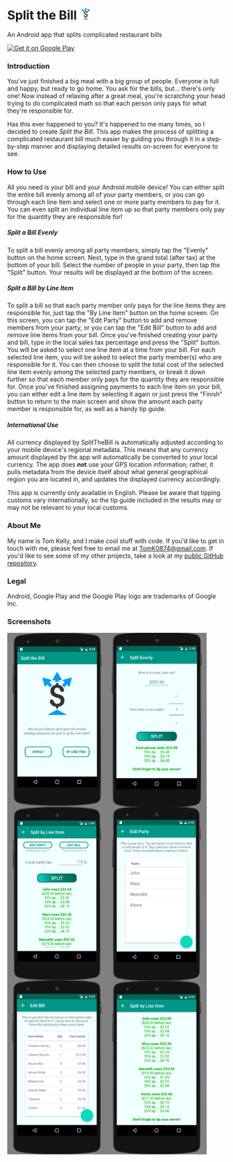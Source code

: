 # Split the Bill <img src="https://github.com/TomK86/Java-Projects/blob/master/SplitTheBill/app/src/main/res/drawable/icon.png" height="28" width="28"/>

An Android app that splits complicated restaurant bills

<a href='https://play.google.com/store/apps/details?id=com.tkelly.splitthebill&utm_source=global_co&utm_medium=prtnr&utm_content=Mar2515&utm_campaign=PartBadge&pcampaignid=MKT-Other-global-all-co-prtnr-ap-PartBadge-Mar2515-1'><img alt='Get it on Google Play' src='https://play.google.com/intl/en_us/badges/images/apps/en-play-badge-border.png' height="67" width="200"/></a>

### Introduction

You've just finished a big meal with a big group of people.  Everyone is full and happy, but ready to go home.  You ask for the bills, but... there's only one!  Now instead of relaxing after a great meal, you're scratching your head trying to do complicated math so that each person only pays for what they're responsible for.

Has this ever happened to you?  It's happened to me many times, so I decided to create *Split the Bill*.  This app makes the process of splitting a complicated restaurant bill much easier by guiding you through it in a step-by-step manner and displaying detailed results on-screen for everyone to see.

### How to Use

All you need is your bill and your Android mobile device!  You can either split the entire bill evenly among all of your party members, or you can go through each line item and select one or more party members to pay for it.  You can even split an individual line item up so that party members only pay for the quantity they are responsible for!

##### Split a Bill Evenly

To split a bill evenly among all party members, simply tap the "Evenly" button on the home screen.  Next, type in the grand total (after tax) at the bottom of your bill.  Select the number of people in your party, then tap the "Split" button.  Your results will be displayed at the bottom of the screen.

##### Split a Bill by Line Item

To split a bill so that each party member only pays for the line items they are responsible for, just tap the "By Line Item" button on the home screen.  On this screen, you can tap the "Edit Party" button to add and remove members from your party, or you can tap the "Edit Bill" button to add and remove line items from your bill.  Once you've finished creating your party and bill, type in the local sales tax percentage and press the "Split" button.  You will be asked to select one line item at a time from your bill.  For each selected line item, you will be asked to select the party member(s) who are responsible for it.  You can then choose to split the total cost of the selected line item evenly among the selected party members, or break it down further so that each member only pays for the quantity they are responsible for.  Once you've finished assigning payments to each line item on your bill, you can either edit a line item by selecting it again or just press the "Finish" button to return to the main screen and show the amount each party member is responsible for, as well as a handy tip guide.

##### International Use

All currency displayed by SplitTheBill is automatically adjusted according to your mobile device's regional metadata.  This means that any currency amount displayed by the app will automatically be converted to your local currency.  The app does **not** use your GPS location information; rather, it pulls metadata from the device itself about what general geographical region you are located in, and updates the displayed currency accordingly.

This app is currently only available in English.  Please be aware that tipping customs vary internationally, so the tip guide included in the results may or may not be relevant to your local customs.

### About Me

My name is Tom Kelly, and I make cool stuff with code.  If you'd like to get in touch with me, please feel free to email me at [TomK0874@gmail.com](mailto:TomK0874@gmail.com).  If you'd like to see some of my other projects, take a look at my [public GitHub repository](https://github.com/TomK86?tab=repositories).

### Legal

Android, Google Play and the Google Play logo are trademarks of Google Inc.

### Screenshots

<a href="https://github.com/TomK86/Java-Projects/blob/master/SplitTheBill/screenshots/image6.png"><img src="https://github.com/TomK86/Java-Projects/blob/master/SplitTheBill/screenshots/image6.png" align="left" height="400" width="230" title="Home screen"/></a>
<a href="https://github.com/TomK86/Java-Projects/blob/master/SplitTheBill/screenshots/image5.png"><img src="https://github.com/TomK86/Java-Projects/blob/master/SplitTheBill/screenshots/image5.png" align="left" height="400" width="230" title="Split a bill evenly"/></a>
<a href="https://github.com/TomK86/Java-Projects/blob/master/SplitTheBill/screenshots/image1.png"><img src="https://github.com/TomK86/Java-Projects/blob/master/SplitTheBill/screenshots/image1.png" align="left" height="400" width="230" title="Split a bill by line item"/></a>
<a href="https://github.com/TomK86/Java-Projects/blob/master/SplitTheBill/screenshots/image3.png"><img src="https://github.com/TomK86/Java-Projects/blob/master/SplitTheBill/screenshots/image3.png" align="left" height="400" width="230" title="Edit your party"/></a>
<a href="https://github.com/TomK86/Java-Projects/blob/master/SplitTheBill/screenshots/image4.png"><img src="https://github.com/TomK86/Java-Projects/blob/master/SplitTheBill/screenshots/image4.png" align="left" height="400" width="230" title="Edit your bill"/></a>
<a href="https://github.com/TomK86/Java-Projects/blob/master/SplitTheBill/screenshots/image2.png"><img src="https://github.com/TomK86/Java-Projects/blob/master/SplitTheBill/screenshots/image2.png" align="left" height="400" width="230" title="Example results"/></a><br/><br/>
